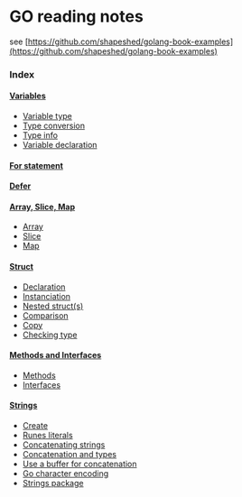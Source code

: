 # GO reading notes
see [https://github.com/shapeshed/golang-book-examples](https://github.com/shapeshed/golang-book-examples)

### Index

#### [Variables](variables.md)
* <a name="type">[Variable type](variables.md#variabletype)</a>
* <a name="conv">[Type conversion](variables.md#typeconversion)</a>
* <a name="info">[Type info](variables.md#typeinfo)</a>
* <a name="decl">[Variable declaration](variables.md#variabledeclaration)</a>

#### <a name="for">[For statement](fordefer.md#for)</a>

#### <a name="defer">[Defer](fordefer.md#defer)</a>

#### <a name="arrayslicemap">[Array, Slice, Map](arrayslicemap.md)</a>
* <a name="array">[Array](arrayslicemap.md#array)</array>
* <a name="slice">[Slice](arrayslicemap.md#slice)</slice>
* <a name="map">[Map](arrayslicemap.md#map)</a>

#### <a name="struct">[Struct](struct.md)</a>
* <a name="struct_decl">[Declaration](struct.md#decl)</a>
* <a name="struct_inst">[Instanciation](struct.md#inst)</a>
* <a name="struct_nested">[Nested struct(s)](struct.md#nested)</a>
* <a name="struct_comp">[Comparison](struct.md#comp)</a>
* <a name="struct_copy">[Copy](struct.md#copy)</a>
* <a name="check">[Checking type](struct.md#check)</a>


#### [Methods and Interfaces](methodsinterfaces.md)
* [Methods](methodsinterfaces.md#methods)
* [Interfaces](methodsinterfaces.md#interfaces)

#### [Strings](strings.md)
* <a name="strings_create">[Create](strings.md)</a>
* <a name="strings_runes">[Runes literals](strings.md#runes)</a>
* <a name="strings_concat">[Concatenating strings](strings.md#concat)</a>
* <a name="strings_types">[Concatenation and types](strings.md#types)</a>
* <a name="strings_buffer">[Use a buffer for concatenation](strings.md#buffer)</a>
* <a name="strings_encoding">[Go character encoding](strings.md#encoding)</a>
* <a name="strings_pkg">[Strings package](strings.md#pkg)</a>
